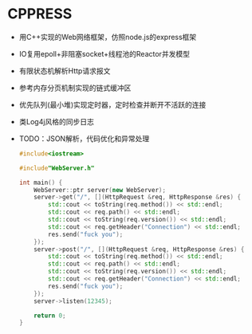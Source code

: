 # CPPRESS

- 用C++实现的Web网络框架，仿照node.js的express框架

- IO复用epoll+非阻塞socket+线程池的Reactor并发模型

- 有限状态机解析Http请求报文

- 参考内存分页机制实现的链式缓冲区

- 优先队列(最小堆)实现定时器，定时检查并断开不活跃的连接

- 类Log4j风格的同步日志

- TODO：JSON解析，代码优化和异常处理

  ```cpp
  #include<iostream>
  
  #include"WebServer.h"
  
  int main() {
      WebServer::ptr server(new WebServer);
      server->get("/", [](HttpRequest &req, HttpResponse &res) {
          std::cout << toString(req.method()) << std::endl;
          std::cout << req.path() << std::endl;
          std::cout << toString(req.version()) << std::endl;
          std::cout << req.getHeader("Connection") << std::endl;
          res.send("fuck you");
      });
      server->post("/", [](HttpRequest &req, HttpResponse &res) {
          std::cout << toString(req.method()) << std::endl;
          std::cout << req.path() << std::endl;
          std::cout << toString(req.version()) << std::endl;
          std::cout << req.getHeader("Connection") << std::endl;
          res.send("fuck you");
      });
      server->listen(12345);
  
      return 0;
  }
  ```